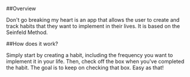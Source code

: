##Overview

Don't go breaking my heart is an app that allows the user to create and track habits that they want to implement in their lives. It is based on the Seinfeld Method.

##How does it work?

Simply start by creating a habit, including the frequency you want to implement it in your life. Then, check off the box when you've completed the habit. The goal is to keep on checking that box. Easy as that!